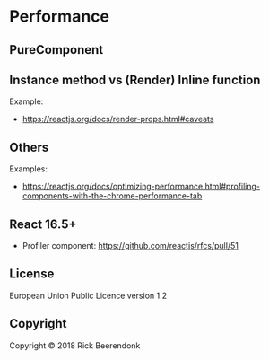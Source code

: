 # Performance

## PureComponent

## Instance method vs (Render) Inline function

Example:
* https://reactjs.org/docs/render-props.html#caveats

## Others

Examples:
* https://reactjs.org/docs/optimizing-performance.html#profiling-components-with-the-chrome-performance-tab

## React 16.5+

* Profiler component: https://github.com/reactjs/rfcs/pull/51

## License

European Union Public Licence version 1.2

## Copyright

Copyright © 2018 Rick Beerendonk
